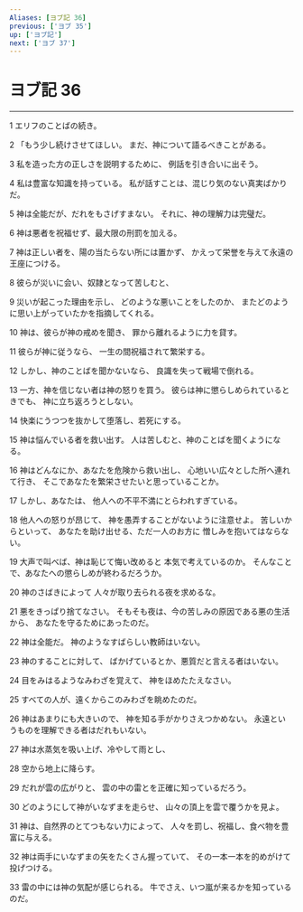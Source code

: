 ```yaml
---
Aliases: [ヨブ記 36]
previous: ['ヨブ 35']
up: ['ヨブ記']
next: ['ヨブ 37']
---
```

# ヨブ記 36

***




1 
エリフのことばの続き。 



2 
「もう少し続けさせてほしい。 まだ、神について語るべきことがある。 



3 
私を造った方の正しさを説明するために、 例話を引き合いに出そう。 



4 
私は豊富な知識を持っている。 私が話すことは、混じり気のない真実ばかりだ。 



5 
神は全能だが、だれをもさげすまない。 それに、神の理解力は完璧だ。 



6 
神は悪者を祝福せず、最大限の刑罰を加える。 



7 
神は正しい者を、陽の当たらない所には置かず、 かえって栄誉を与えて永遠の王座につける。 



8 
彼らが災いに会い、奴隷となって苦しむと、 



9 
災いが起こった理由を示し、 どのような悪いことをしたのか、 またどのように思い上がっていたかを指摘してくれる。 



10 
神は、彼らが神の戒めを聞き、 罪から離れるように力を貸す。 



11 
彼らが神に従うなら、 一生の間祝福されて繁栄する。 



12 
しかし、神のことばを聞かないなら、 良識を失って戦場で倒れる。 



13 
一方、神を信じない者は神の怒りを買う。 彼らは神に懲らしめられているときでも、 神に立ち返ろうとしない。 



14 
快楽にうつつを抜かして堕落し、若死にする。 



15 
神は悩んでいる者を救い出す。 人は苦しむと、神のことばを聞くようになる。 



16 
神はどんなにか、あなたを危険から救い出し、 心地いい広々とした所へ連れて行き、 そこであなたを繁栄させたいと思っていることか。 



17 
しかし、あなたは、 他人への不平不満にとらわれすぎている。 



18 
他人への怒りが昂じて、 神を愚弄することがないように注意せよ。 苦しいからといって、 あなたを助け出せる、ただ一人のお方に 憎しみを抱いてはならない。 



19 
大声で叫べば、神は恥じて悔い改めると 本気で考えているのか。 そんなことで、あなたへの懲らしめが終わるだろうか。 



20 
神のさばきによって 人々が取り去られる夜を求めるな。 



21 
悪をきっぱり捨てなさい。 そもそも夜は、今の苦しみの原因である悪の生活から、 あなたを守るためにあったのだ。 



22 
神は全能だ。 神のようなすばらしい教師はいない。 



23 
神のすることに対して、 ばかげているとか、悪質だと言える者はいない。 



24 
目をみはるようなみわざを覚えて、 神をほめたたえなさい。 



25 
すべての人が、遠くからこのみわざを眺めたのだ。 



26 
神はあまりにも大きいので、 神を知る手がかりさえつかめない。 永遠というものを理解できる者はだれもいない。 



27 
神は水蒸気を吸い上げ、冷やして雨とし、 



28 
空から地上に降らす。 



29 
だれが雲の広がりと、 雲の中の雷とを正確に知っているだろう。 



30 
どのようにして神がいなずまを走らせ、 山々の頂上を雲で覆うかを見よ。 



31 
神は、自然界のとてつもない力によって、 人々を罰し、祝福し、食べ物を豊富に与える。 



32 
神は両手にいなずまの矢をたくさん握っていて、 その一本一本を的めがけて投げつける。 



33 
雷の中には神の気配が感じられる。 牛でさえ、いつ嵐が来るかを知っているのだ。
